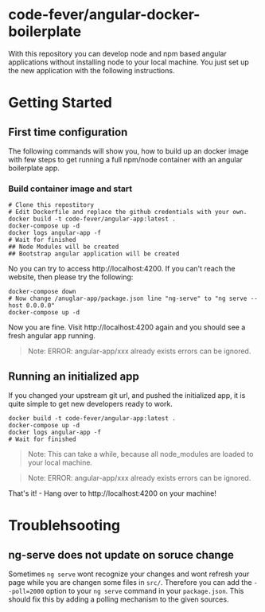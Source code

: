 # code-fever/angular-docker-boilerplate
With this repository you can develop node and npm based angular applications without installing node to your local machine. You just set up the new application with the following instructions.

# Getting Started

## First time configuration

The following commands will show you, how to build up an docker image with few steps to get running a full npm/node container with an angular boilerplate app.

### Build container image and start
````
# Clone this repostitory
# Edit Dockerfile and replace the github credentials with your own.
docker build -t code-fever/angular-app:latest .
docker-compose up -d
docker logs angular-app -f
# Wait for finished
## Node Modules will be created
## Bootstrap angular application will be created
````
No you can try to access http://localhost:4200. If you can't reach the website, then please try the following:
````
docker-compose down
# Now change /anuglar-app/package.json line "ng-serve" to "ng serve --host 0.0.0.0"
docker-compose up -d
````
Now you are fine. Visit http://localhost:4200 again and you should see a fresh angular app running.
> Note: ERROR: angular-app/xxx already exists errors can be ignored.

## Running an initialized app
If you changed your upstream git url, and pushed the initialized app, it is quite simple to get new developers ready to work.
````
docker build -t code-fever/angular-app:latest .
docker-compose up -d
docker logs angular-app -f
# Wait for finished
````
> Note: This can take a while, because all node_modules are loaded to your local machine.

> Note: ERROR: angular-app/xxx already exists errors can be ignored.

That's it! - Hang over to http://localhost:4200 on your machine!


# Troublehsooting

## ng-serve does not update on soruce change
Sometimes `ng serve` wont recognize your changes and wont refresh your page while you are changen some files in `src/`. Therefore you can add the `--poll=2000` option to your `ng serve` command in your `package.json`. This should fix this by adding a polling mechanism to the given sources.

